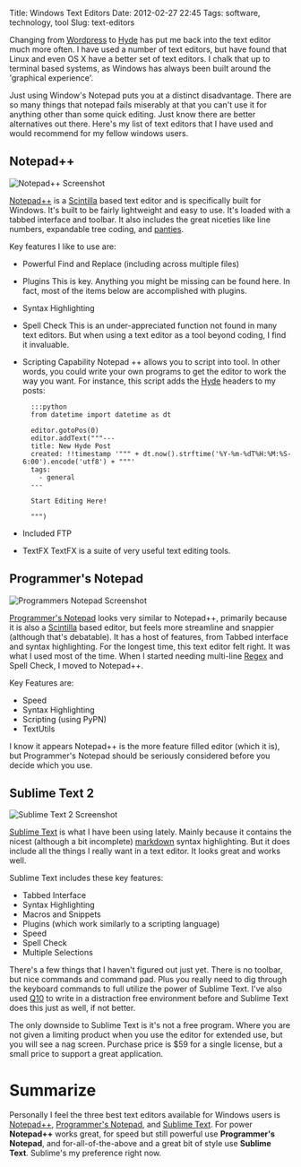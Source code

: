 Title: Windows Text Editors
Date: 2012-02-27 22:45
Tags: software, technology, tool
Slug: text-editors

Changing from [Wordpress][] to [Hyde][] has put me back into the text editor much more often. I have used a number of text editors, but have found that Linux and even OS X have a better set of text editors. I chalk that up to terminal based systems, as Windows has always been built around the 'graphical experience'.

Just using Window's Notepad puts you at a distinct disadvantage. There are so many things that notepad fails miserably at that you can't use it for anything other than some quick editing. Just know there are better alternatives out there. Here's my list of text editors that I have used and would recommend for my fellow windows users.

## Notepad++

![Notepad++ Screenshot](http://notepad-plus-plus.org/assets/images/screenshot4.png "Notepad++ Screenshot")

[Notepad++][] is a [Scintilla][] based text editor and is specifically built for Windows. It's built to be fairly lightweight and easy to use. It's loaded with a tabbed interface and toolbar. It also includes the great niceties like line numbers, expandable tree coding, and [panties](http://www.cafepress.com/notepadplus.438602892). 

Key features I like to use are:

- Powerful Find and Replace (including across multiple files)
- Plugins
  This is key. Anything you might be missing can be found here. In fact, most of the items below are accomplished with plugins.
- Syntax Highlighting
- Spell Check
  This is an under-appreciated function not found in many text editors. But when using a text editor as a tool beyond coding, I find it invaluable.
- Scripting Capability
  Notepad ++ allows you to script into tool. In other words, you could write your own programs to get the editor to work the way you want. For instance, this script adds the [Hyde][] headers to my posts:

        :::python
        from datetime import datetime as dt

        editor.gotoPos(0)
        editor.addText("""---
        title: New Hyde Post
        created: !!timestamp '""" + dt.now().strftime('%Y-%m-%dT%H:%M:%S-6:00').encode('utf8') + """'
        tags:
          - general
        ---
        
        Start Editing Here!
        
        """)

- Included FTP
- TextFX
  TextFX is a suite of very useful text editing tools.

## Programmer's Notepad

![Programmers Notepad Screenshot](http://www.pnotepad.org/wp-content/uploads/2006/12/pnvista.png "Programmer's Notepad Screenshot")

[Programmer's Notepad][pn] looks very similar to Notepad++, primarily because it is also a [Scintilla][] based editor, but feels more streamline and snappier (although that's debatable). It has a host of features, from Tabbed interface and syntax highlighting. For the longest time, this text editor felt right. It was what I used most of the time. When I started needing multi-line [Regex](https://en.wikipedia.org/wiki/Regular_expression) and Spell Check, I moved to Notepad++. 

Key Features are:

- Speed
- Syntax Highlighting
- Scripting (using PyPN)
- TextUtils

I know it appears Notepad++ is the more feature filled editor (which it is), but Programmer's Notepad should be seriously considered before you decide which you use.

## Sublime Text 2

![Sublime Text 2 Screenshot](http://www.sublimetext.com/screenshots/new_theme_large.png "Sublime Text 2 Screenshot")

[Sublime Text][st] is what I have been using lately. Mainly because it contains the nicest (although a bit incomplete) [markdown](http://daringfireball.net/projects/markdown/) syntax highlighting. But it does include all the things I really want in a text editor. It looks great and works well. 

Sublime Text includes these key features:

- Tabbed Interface
- Syntax Highlighting
- Macros and Snippets
- Plugins (which work similarly to a scripting language)
- Speed
- Spell Check
- Multiple Selections

There's a few things that I haven't figured out just yet. There is no toolbar, but nice commands and command pad. Plus you really need to dig through the keyboard commands to full utilize the power of Sublime Text. I've also used [Q10](http://www.baara.com/q10/) to write in a distraction free environment before and Sublime Text does this just as well, if not better.

The only downside to Sublime Text is it's not a free program. Where you are not given a limiting product when you use the editor for extended use, but you will see a nag screen. Purchase price is $59 for a single license, but a small price to support a great application.

# Summarize

Personally I feel the three best text editors available for Windows users is [Notepad++][], [Programmer's Notepad][pn], and [Sublime Text][st]. For power **Notepad++** works great, for speed but still powerful use **Programmer's Notepad**, and for-all-of-the-above and a great bit of style use **Sublime Text**. Sublime's my preference right now.

[Wordpress]: http://www.wordpress.org/
[Hyde]: http://hyde.github.com/
[Notepad++]: http://notepad-plus-plus.org/
[Scintilla]: http://www.scintilla.org/
[pn]: http://pnotepad.org/
[st]: http://www.sublimetext.com/
